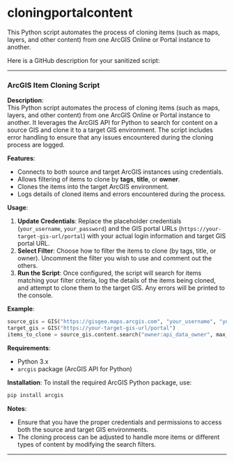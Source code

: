 # cloningportalcontent
This Python script automates the process of cloning items (such as maps, layers, and other content) from one ArcGIS Online or Portal instance to another. 

Here is a GitHub description for your sanitized script:

---

### ArcGIS Item Cloning Script

**Description**:  
This Python script automates the process of cloning items (such as maps, layers, and other content) from one ArcGIS Online or Portal instance to another. It leverages the ArcGIS API for Python to search for content on a source GIS and clone it to a target GIS environment. The script includes error handling to ensure that any issues encountered during the cloning process are logged.

**Features**:
- Connects to both source and target ArcGIS instances using credentials.
- Allows filtering of items to clone by **tags**, **title**, or **owner**.
- Clones the items into the target ArcGIS environment.
- Logs details of cloned items and errors encountered during the process.

**Usage**:
1. **Update Credentials**: Replace the placeholder credentials (`your_username`, `your_password`) and the GIS portal URLs (`https://your-target-gis-url/portal`) with your actual login information and target GIS portal URL.
2. **Select Filter**: Choose how to filter the items to clone (by tags, title, or owner). Uncomment the filter you wish to use and comment out the others.
3. **Run the Script**: Once configured, the script will search for items matching your filter criteria, log the details of the items being cloned, and attempt to clone them to the target GIS. Any errors will be printed to the console.

**Example**:
```python
source_gis = GIS("https://gisgeo.maps.arcgis.com", "your_username", "your_password")
target_gis = GIS("https://your-target-gis-url/portal")
items_to_clone = source_gis.content.search("owner:api_data_owner", max_items=10)
```

**Requirements**:
- Python 3.x
- `arcgis` package (ArcGIS API for Python)

**Installation**:
To install the required ArcGIS Python package, use:
```bash
pip install arcgis
```

**Notes**:
- Ensure that you have the proper credentials and permissions to access both the source and target GIS environments.
- The cloning process can be adjusted to handle more items or different types of content by modifying the search filters.

---
